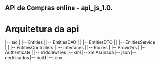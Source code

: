 ## API de Compras online - api_js_1.0.

# Arquitetura da api
|-- src
| |-- Entities
| |-- EntitiesDAO
| | |-- EntitiesDTO
| | |-- EntitiesService
| | |-- EntitiesControllers
| |-- Interfaces
| |-- Routes
| |-- Providers
| |-- Authenticate
| |-- middlewares
|-- xml
|-- xmlAssinada
|-- json
|-- certificados
|-- build
|-- .env
